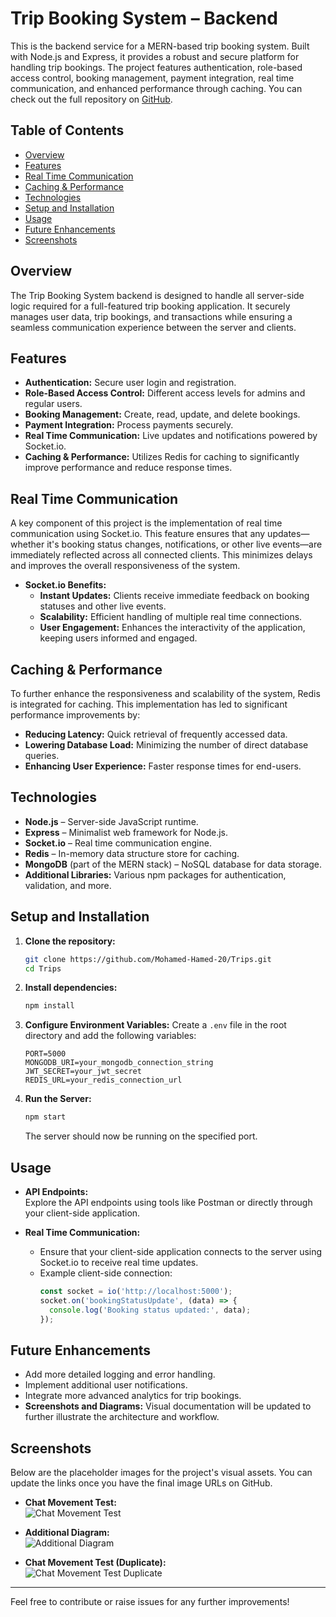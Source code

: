 # Trip Booking System – Backend

This is the backend service for a MERN-based trip booking system. Built with Node.js and Express, it provides a robust and secure platform for handling trip bookings. The project features authentication, role-based access control, booking management, payment integration, real time communication, and enhanced performance through caching. You can check out the full repository on [GitHub](https://github.com/Mohamed-Hamed-20/Trips).

## Table of Contents

- [Overview](#overview)
- [Features](#features)
- [Real Time Communication](#real-time-communication)
- [Caching & Performance](#caching--performance)
- [Technologies](#technologies)
- [Setup and Installation](#setup-and-installation)
- [Usage](#usage)
- [Future Enhancements](#future-enhancements)
- [Screenshots](#screenshots)

## Overview

The Trip Booking System backend is designed to handle all server-side logic required for a full-featured trip booking application. It securely manages user data, trip bookings, and transactions while ensuring a seamless communication experience between the server and clients.

## Features

- **Authentication:** Secure user login and registration.
- **Role-Based Access Control:** Different access levels for admins and regular users.
- **Booking Management:** Create, read, update, and delete bookings.
- **Payment Integration:** Process payments securely.
- **Real Time Communication:** Live updates and notifications powered by Socket.io.
- **Caching & Performance:** Utilizes Redis for caching to significantly improve performance and reduce response times.

## Real Time Communication

A key component of this project is the implementation of real time communication using Socket.io. This feature ensures that any updates—whether it's booking status changes, notifications, or other live events—are immediately reflected across all connected clients. This minimizes delays and improves the overall responsiveness of the system.

- **Socket.io Benefits:**
  - **Instant Updates:** Clients receive immediate feedback on booking statuses and other live events.
  - **Scalability:** Efficient handling of multiple real time connections.
  - **User Engagement:** Enhances the interactivity of the application, keeping users informed and engaged.

## Caching & Performance

To further enhance the responsiveness and scalability of the system, Redis is integrated for caching. This implementation has led to significant performance improvements by:
- **Reducing Latency:** Quick retrieval of frequently accessed data.
- **Lowering Database Load:** Minimizing the number of direct database queries.
- **Enhancing User Experience:** Faster response times for end-users.

## Technologies

- **Node.js** – Server-side JavaScript runtime.
- **Express** – Minimalist web framework for Node.js.
- **Socket.io** – Real time communication engine.
- **Redis** – In-memory data structure store for caching.
- **MongoDB** (part of the MERN stack) – NoSQL database for data storage.
- **Additional Libraries:** Various npm packages for authentication, validation, and more.

## Setup and Installation

1. **Clone the repository:**
   ```bash
   git clone https://github.com/Mohamed-Hamed-20/Trips.git
   cd Trips


2. **Install dependencies:**
   ```bash
   npm install
   ```

3. **Configure Environment Variables:**
   Create a `.env` file in the root directory and add the following variables:
   ```env
   PORT=5000
   MONGODB_URI=your_mongodb_connection_string
   JWT_SECRET=your_jwt_secret
   REDIS_URL=your_redis_connection_url
   ```

4. **Run the Server:**
   ```bash
   npm start
   ```
   The server should now be running on the specified port.

## Usage

- **API Endpoints:**  
  Explore the API endpoints using tools like Postman or directly through your client-side application.
  
- **Real Time Communication:**
  - Ensure that your client-side application connects to the server using Socket.io to receive real time updates.
  - Example client-side connection:
    ```javascript
    const socket = io('http://localhost:5000');
    socket.on('bookingStatusUpdate', (data) => {
      console.log('Booking status updated:', data);
    });
    ```

## Future Enhancements

- Add more detailed logging and error handling.
- Implement additional user notifications.
- Integrate more advanced analytics for trip bookings.
- **Screenshots and Diagrams:** Visual documentation will be updated to further illustrate the architecture and workflow.

## Screenshots

Below are the placeholder images for the project's visual assets. You can update the links once you have the final image URLs on GitHub.

- **Chat Movement Test:**  
  ![Chat Movement Test](https://drive.google.com/uc?export=view&id=1tmkZpdhhGoEYpju5FDDR9kn2VYcLwa9O)  <!-- Replace with your updated image link if needed -->

- **Additional Diagram:**  
  ![Additional Diagram](https://drive.google.com/uc?export=view&id=1FbwMxdlmF1sGsWyvAiupFRrfKMqWpoC)  <!-- Replace with your updated image link if needed -->

- **Chat Movement Test (Duplicate):**  
  ![Chat Movement Test Duplicate](https://drive.google.com/uc?export=view&id=1tmkZpdhhGoEYpju5FDDR9kn2VYcLwa9O)  <!-- Duplicate for reference; can be removed or replaced as needed -->

---
Feel free to contribute or raise issues for any further improvements!
```
